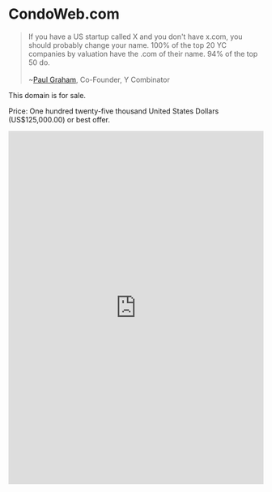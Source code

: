 ---
---
CondoWeb.com
===

>If you have a US startup called X and you don't have x.com, you should probably change your name. 100% of the top 20 YC companies by valuation have the .com of their name. 94% of the top 50 do.<br/>&nbsp;<br/> ~[Paul Graham](http://paulgraham.com/name.html), Co-Founder, Y Combinator

This domain is for sale.

Price: One hundred twenty-five thousand United States Dollars (US$125,000.00) or best offer.

<iframe height="697" allowTransparency="true" frameborder="0" scrolling="no" style="width:100%;border:none"  src="https://wisdomgroup.wufoo.com/embed/s1kxy5mk1q4e7g8/"><a href="https://wisdomgroup.wufoo.com/forms/s1kxy5mk1q4e7g8/">Fill out my Wufoo form!</a></iframe>

